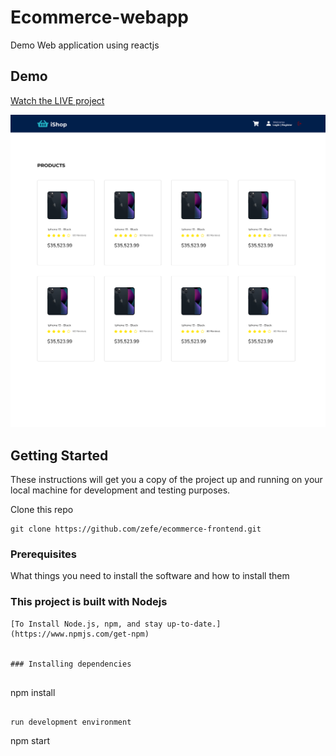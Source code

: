 # Ecommerce-webapp
Demo Web application using reactjs

## Demo

[Watch the LIVE project ](https://ishop-app-2de9a.web.app/)


![iShop web app home](https://github.com/zefe/ecommerce-frontend/blob/main/src/assets/images/home.png)

## Getting Started

These instructions will get you a copy of the project up and running on your local machine for development and testing purposes.

Clone this repo

```
git clone https://github.com/zefe/ecommerce-frontend.git
```

### Prerequisites

What things you need to install the software and how to install them


### This project is built with Nodejs

```
[To Install Node.js, npm, and stay up-to-date.](https://www.npmjs.com/get-npm)


### Installing dependencies


```
npm install
```

run development environment

```
npm start
```

